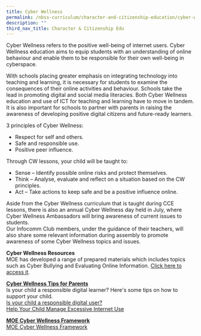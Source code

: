 ```yaml
---
title: Cyber Wellness
permalink: /nbss-curriculum/character-and-citizenship-education/cyber-wellness/
description: ""
third_nav_title: Character & Citizenship Edu
---
```



<p>Cyber Wellness refers to the positive well-being of internet users. Cyber Wellness education aims to equip students with an understanding of online behaviour and enable them to be responsible for their own well-being in cyberspace.&nbsp;</p>
<p>With schools placing greater emphasis on integrating technology into teaching and learning, it is necessary&nbsp;for students to examine the consequences of their online activities and behaviour. Schools take the lead&nbsp;in promoting digital and social media literacies. Both Cyber Wellness education and use of ICT for teaching&nbsp;and learning have to move in tandem. It is also important for schools to partner with parents in raising&nbsp;the awareness of developing positive digital citizens and future-ready learners.</p>
<p>3 principles of Cyber Wellness:</p>
<ul>
<li>Respect for self and others.</li>
<li>Safe and responsible use.</li>
<li>Positive peer influence.</li>
</ul>
<p>Through CW lessons, your child will be taught to:</p>
<ul>
<li>Sense&nbsp;&ndash; Identify possible online risks and protect themselves.</li>
<li>Think&nbsp;&ndash; Analyse, evaluate and reflect on a situation based on the CW principles.</li>
<li>Act&nbsp;&ndash; Take actions to keep safe and be a positive influence online.</li>
</ul>
<p>Aside from the Cyber Wellness curriculum that is taught during CCE lessons, there&nbsp;is also an annual Cyber Wellness day held in July, where Cyber Wellness Ambassadors will bring awareness&nbsp;of current issues to students.&nbsp;<br />Our Infocomm Club members, under the guidance of their teachers, will also share some relevant information during assembly to promote awareness of some Cyber Wellness topics and issues.&nbsp;</p>
<p><strong>Cyber Wellness Resources</strong><br />MOE has developed a range of prepared materials which includes topics such as Cyber Bullying and Evaluating Online Information.&nbsp;<a href="http://ictconnection.moe.edu.sg/cyber-wellness/cyber-wellness-101" target="">Click here to access it</a>.</p>
<p><strong><u>Cyber Wellness Tips for Parents<br /></u></strong>Is your child a responsible digital learner? Here's some tips on how to support your child.<br /><a href="/files/CW%20Parent%20Tips%20Sheet.pdf" target="">Is your child a responsible digital user?</a><br /><a href="/files/4%20Tip%20sheet%20for%20Parents-Excessive%20Internet%20Use.pdf" target="">Help Your Child Manage Excessive Internet Use</a></p>
<p><strong><u>MOE Cyber Wellness Framework<br /></u></strong><a href="https://www.moe.gov.sg/education/programmes/social-and-emotional-learning/cyber-wellness" target="_blank" rel="noopener">MOE Cyber Wellness Framework</a></p>